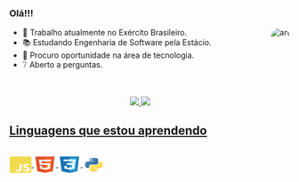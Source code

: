 ### Olá!!! ###
<img align="right" alt="art" height="150" style="border-radius:50px;" src="![download](https://github.com/IuryDiasCoelho/IuryDiasCoelho/assets/148260236/cc732923-d296-49e0-97fc-66c20b63cdb3)
 ">
- 🔭 Trabalho atualmente no Exército Brasileiro. <br>
- 📚 Estudando Engenharia de Software pela Estácio. <br>
- 💬 Procuro oportunidade na área de tecnologia. <br>
- ❔ Aberto a perguntas.<br>
<br>
<br>
<div align="center">
  <a href="https://github.com/IuryDiasCoelho">
  <img height="150em" src="https://github-readme-stats.vercel.app/api?username=IuryDiasCoelho&show_icons=true&theme=dracula&include_all_commits=true&count_private=true"/>
  <img height="150em" src="https://github-readme-stats.vercel.app/api/top-langs/?username=IuryDiasCoelho&layout=compact&langs_count=7&theme=dracula"/>
</div>

## Linguagens que estou aprendendo 

<div style="display: inline_block"><br>
  <img align="center" alt="Js" height="30" width="40" src="https://raw.githubusercontent.com/devicons/devicon/master/icons/javascript/javascript-plain.svg">
  <img align="center" alt="HTML" height="30" width="40" src="https://raw.githubusercontent.com/devicons/devicon/master/icons/html5/html5-original.svg">
  <img align="center" alt="CSS" height="30" width="40" src="https://raw.githubusercontent.com/devicons/devicon/master/icons/css3/css3-original.svg">
  <img align="center" alt="Python" height="30" width="40" src="https://raw.githubusercontent.com/devicons/devicon/master/icons/python/python-original.svg">
</div>

